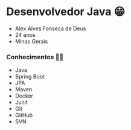 # Desenvolvedor Java 😁

- Alex Alves Fonseca de Deus
- 24 anos
- Minas Gerais

### Conhecimentos 🧑‍💻

- Java 
- Spring Boot
- JPA
- Maven
- Docker
- Junit
- Git
- GitHub
- SVN


